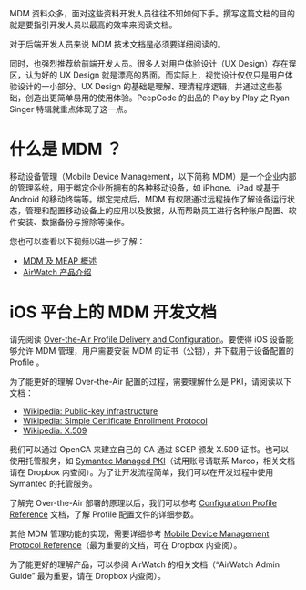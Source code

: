 MDM 资料众多，面对这些资料开发人员往往不知如何下手。撰写这篇文档的目的就是要指引开发人员以最高的效率来阅读文档。

对于后端开发人员来说 MDM 技术文档是必须要详细阅读的。

同时，也强烈推荐给前端开发人员。很多人对用户体验设计（UX Design）存在误区，认为好的 UX Design 就是漂亮的界面。而实际上，视觉设计仅仅只是用户体验设计的一小部分。UX Design 的基础是理解、理清程序逻辑，并通过这些基础，创造出更简单易用的使用体验。PeepCode 的出品的 Play by Play 之 Ryan Singer 特辑就重点体现了这一点。

# 什么是 MDM ？

移动设备管理（Mobile Device Management，以下简称 MDM）是一个企业内部的管理系统，用于绑定企业所拥有的各种移动设备，如 iPhone、iPad 或基于 Android 的移动终端等。绑定完成后，MDM 有权限通过远程操作了解设备运行状态，管理和配置移动设备上的应用以及数据，从而帮助员工进行各种账户配置、软件安装、数据备份与擦除等操作。

您也可以查看以下视频以进一步了解：

* [MDM 及 MEAP 概述](http://www.youtube.com/watch?v=-OEBVuNH1tw)
* [AirWatch 产品介绍](http://www.tudou.com/programs/view/pzyv9ykyqb4)

# iOS 平台上的 MDM 开发文档

请先阅读 [Over-the-Air Profile Delivery and Configuration](https://developer.apple.com/library/ios/documentation/NetworkingInternet/Conceptual/iPhoneOTAConfiguration/Introduction/Introduction.html#//apple_ref/doc/uid/TP40009505)。要使得 iOS 设备能够允许 MDM 管理，用户需要安装 MDM 的证书（公钥），并下载用于设备配置的 Profile 。

为了能更好的理解 Over-the-Air 配置的过程，需要理解什么是 PKI，请阅读以下文档：

* [Wikipedia: Public-key infrastructure](http://en.wikipedia.org/wiki/Public-key_infrastructure)
* [Wikipedia: Simple Certificate Enrollment Protocol](http://en.wikipedia.org/wiki/Simple_Certificate_Enrollment_Protocol)
* [Wikipedia: X.509](http://en.wikipedia.org/wiki/X509)

我们可以通过 OpenCA 来建立自己的 CA 通过 SCEP 颁发 X.509 证书。也可以使用托管服务，如 [Symantec Managed PKI](http://www.symantec.com/verisign/managed-pki-service)（试用账号请联系 Marco，相关文档请在 Dropbox 内查阅）。为了让开发流程简单，我们可以在开发过程中使用 Symantec 的托管服务。

了解完 Over-the-Air 部署的原理以后，我们可以参考 [Configuration Profile Reference](https://developer.apple.com/library/ios/featuredarticles/iPhoneConfigurationProfileRef/Introduction/Introduction.html#//apple_ref/doc/uid/TP40010206) 文档，了解 Profile 配置文件的详细参数。

其他 MDM 管理功能的实现，需要详细参考 [Mobile Device Management Protocol Reference](https://developer.apple.com/devcenter/download.action?path=/Documents/mobile_device_management_protocol/mobile_device_management_protocol.pdf)（最为重要的文档，可在 Dropbox 内查阅）。

为了能更好的理解产品，可以参阅 AirWatch 的相关文档（“AirWatch Admin Guide” 最为重要，请在 Dropbox 内查阅）。
